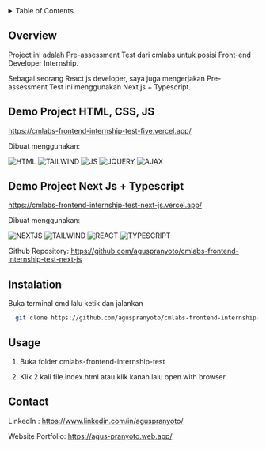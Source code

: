 <!-- TABLE OF CONTENTS -->
<details>
  <summary>Table of Contents</summary>
  <ol>
    <li><a href="#overview">Overview</a></li>
    <li><a href="#demoproject1">Demo Project HTML, CSS, JS</a></li>
    <li><a href="#demoproject2">Demo Project Next Js + Typescript</a></li>
    <li><a href="#instalation">Instalation</a></li>
    <li><a href="#contact">Contact</a></li>
  </ol>
</details>

## Overview

Project ini adalah Pre-assessment Test dari cmlabs untuk posisi Front-end Developer Internship.

Sebagai seorang React js developer, saya juga mengerjakan Pre-assessment Test ini menggunakan Next js + Typescript.

## Demo Project HTML, CSS, JS

https://cmlabs-frontend-internship-test-five.vercel.app/

Dibuat menggunakan:

![HTML][HTML]
![TAILWIND][TAILWIND]
![JS][JS]
![JQUERY][JQUERY]
![AJAX][AJAX]

## Demo Project Next Js + Typescript

https://cmlabs-frontend-internship-test-next-js.vercel.app/

Dibuat menggunakan:

![NEXTJS][NEXTJS]
![TAILWIND][TAILWIND]
![REACT][REACT]
![TYPESCRIPT][TYPESCRIPT]

Github Repository: https://github.com/aguspranyoto/cmlabs-frontend-internship-test-next-js

## Instalation

Buka terminal cmd lalu ketik dan jalankan

```bash
  git clone https://github.com/aguspranyoto/cmlabs-frontend-internship-test.git
```

## Usage

1. Buka folder cmlabs-frontend-internship-test

2. Klik 2 kali file index.html atau klik kanan lalu open with browser

## Contact

LinkedIn : https://www.linkedin.com/in/aguspranyoto/

Website Portfolio: https://agus-pranyoto.web.app/

[HTML]: https://img.shields.io/badge/-HTML-orange
[TAILWIND]: https://img.shields.io/badge/-TAILWIND-blue
[JS]: https://img.shields.io/badge/-JS-yellow
[JQUERY]: https://img.shields.io/badge/-JQUERY-orange
[NEXTJS]: https://img.shields.io/badge/-NEXTJS-orange
[AJAX]: https://img.shields.io/badge/-AJAX-blue
[REACT]: https://img.shields.io/badge/-REACT-yellow
[TYPESCRIPT]: https://img.shields.io/badge/-TYPESCRIPT-orange
